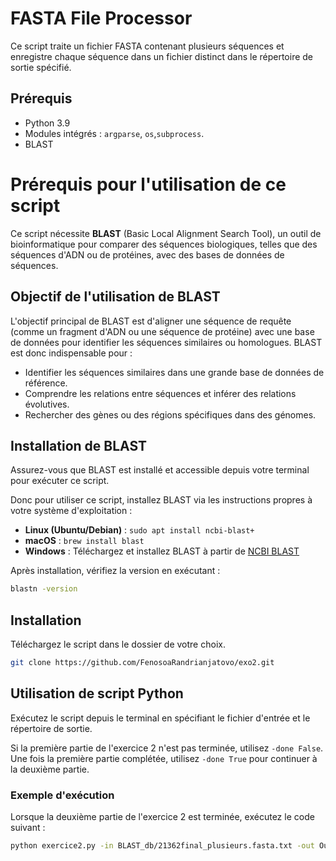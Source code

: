 # FASTA File Processor

Ce script traite un fichier FASTA contenant plusieurs séquences et enregistre chaque séquence dans un fichier distinct dans le répertoire de sortie spécifié.

## Prérequis

- Python 3.9
- Modules intégrés : `argparse`, `os`,`subprocess`.
-  BLAST




 
# Prérequis pour l'utilisation de ce script

Ce script nécessite **BLAST** (Basic Local Alignment Search Tool), un outil de bioinformatique pour comparer des séquences biologiques,  telles que des séquences d'ADN ou de protéines, avec des bases de données de séquences. 

## Objectif de l'utilisation de BLAST

L'objectif principal de BLAST est d'aligner une séquence de requête (comme un fragment d'ADN ou une séquence de protéine) avec une base de données pour identifier les séquences similaires ou homologues. BLAST est donc indispensable pour :
- Identifier les séquences similaires dans une grande base de données de référence.
- Comprendre les relations entre séquences et inférer des relations évolutives.
- Rechercher des gènes ou des régions spécifiques dans des génomes.



## Installation de BLAST

Assurez-vous que BLAST est installé et accessible depuis votre terminal pour exécuter ce script.

Donc pour utiliser ce script, installez BLAST via les instructions propres à votre système d'exploitation :

- **Linux (Ubuntu/Debian)** : `sudo apt install ncbi-blast+`
- **macOS** : `brew install blast`
- **Windows** : Téléchargez et installez BLAST à partir de [NCBI BLAST](https://ftp.ncbi.nlm.nih.gov/blast/executables/blast+/LATEST/)

Après installation, vérifiez la version en exécutant :

```bash
blastn -version
```
## Installation

Téléchargez le script dans le dossier de votre choix.
```bash
git clone https://github.com/FenosoaRandrianjatovo/exo2.git
```


## Utilisation de script Python

Exécutez le script depuis le terminal en spécifiant le fichier d'entrée et le répertoire de sortie.

Si la première partie de l'exercice 2 n'est pas terminée, utilisez `-done False`. Une fois la première partie complétée, utilisez `-done True` pour continuer à la deuxième partie.

### Exemple d'exécution

Lorsque la deuxième partie de l'exercice 2 est terminée, exécutez le code suivant :

```bash
python exercice2.py -in BLAST_db/21362final_plusieurs.fasta.txt -out Output_fasta_files -done True



